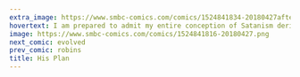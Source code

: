 ```yaml
---
extra_image: https://www.smbc-comics.com/comics/1524841834-20180427after.png
hovertext: I am prepared to admit my entire conception of Satanism derives from 1990s television.
image: https://www.smbc-comics.com/comics/1524841816-20180427.png
next_comic: evolved
prev_comic: robins
title: His Plan
---
```


